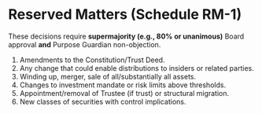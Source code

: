 # Reserved Matters (Schedule RM-1)

These decisions require **supermajority (e.g., 80% or unanimous)** Board approval **and** Purpose Guardian non-objection.

1. Amendments to the Constitution/Trust Deed.
2. Any change that could enable distributions to insiders or related parties.
3. Winding up, merger, sale of all/substantially all assets.
4. Changes to investment mandate or risk limits above thresholds.
5. Appointment/removal of Trustee (if trust) or structural migration.
6. New classes of securities with control implications.
